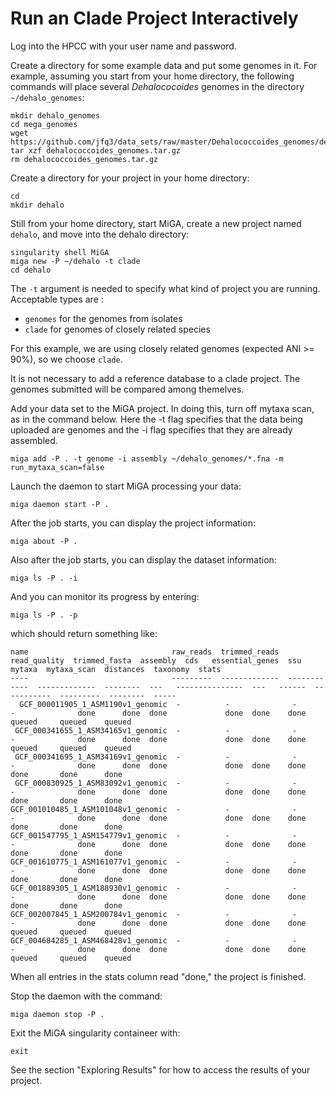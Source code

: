 # Run an Clade Project Interactively

Log into the HPCC with your user name and password.  

Create a directory for some example data and put some genomes in it. For example, assuming you start from your home directory, the following commands will place several *Dehalococoides* genomes in the directory `~/dehalo_genomes`:  

```
mkdir dehalo_genomes
cd mega_genomes
wget https://github.com/jfq3/data_sets/raw/master/Dehalococcoides_genomes/dehalococcoides_genomes.tar.gz
tar xzf dehalococcoides_genomes.tar.gz
rm dehalococcoides_genomes.tar.gz
```
Create a directory for your project in your home directory:  

```
cd
mkdir dehalo
```
Still from your home directory, start MiGA, create a new project named `dehalo`, and move into the dehalo directory:  

```
singularity shell MiGA
miga new -P ~/dehalo -t clade
cd dehalo
```
The `-t` argument is needed to specify what kind of project you are running.  Acceptable types are :  

- `genomes` for the genomes from isolates
- `clade` for genomes of closely related species

For this example, we are using closely related genomes (expected ANI >= 90%), so we choose `clade`.  

It is not necessary to add a reference database to a clade project. The genomes submitted will be compared among themelves.

Add your data set to the MiGA project. In doing this, turn off mytaxa scan, as in the command below. Here the -t flag specifies that the data being uploaded are genomes and the -i flag specifies that they are already assembled.  

```
miga add -P . -t genome -i assembly ~/dehalo_genomes/*.fna -m run_mytaxa_scan=false
```
Launch the daemon to start MiGA processing your data:  

```
miga daemon start -P .
```

After the job starts, you can display the project information:  

```
miga about -P .
```

Also after the job starts, you can display the dataset information:  

```
miga ls -P . -i
```

And you can monitor its progress by entering:  

```
miga ls -P . -p 
```
which should return something like:  

```
name                                raw_reads  trimmed_reads  read_quality  trimmed_fasta  assembly  cds   essential_genes  ssu   mytaxa  mytaxa_scan  distances  taxonomy  stats
----                                ---------  -------------  ------------  -------------  --------  ---   ---------------  ---   ------  -----------  ---------  --------  -----
  GCF_000011905_1_ASM1190v1_genomic  -          -              -             -              done      done  done             done  done    done         queued     queued    queued
 GCF_000341655_1_ASM34165v1_genomic  -          -              -             -              done      done  done             done  done    done         queued     queued    queued
 GCF_000341695_1_ASM34169v1_genomic  -          -              -             -              done      done  done             done  done    done         done       done      done
 GCF_000830925_1_ASM83092v1_genomic  -          -              -             -              done      done  done             done  done    done         done       done      done
GCF_001010485_1_ASM101048v1_genomic  -          -              -             -              done      done  done             done  done    done         done       done      done
GCF_001547795_1_ASM154779v1_genomic  -          -              -             -              done      done  done             done  done    done         done       done      done
GCF_001610775_1_ASM161077v1_genomic  -          -              -             -              done      done  done             done  done    done         done       done      done
GCF_001889305_1_ASM188930v1_genomic  -          -              -             -              done      done  done             done  done    done         done       done      done
GCF_002007845_1_ASM200784v1_genomic  -          -              -             -              done      done  done             done  done    done         queued     queued    queued
GCF_004684285_1_ASM468428v1_genomic  -          -              -             -              done      done  done             done  done    done         queued     queued    queued
```

When all entries in the stats column read "done," the project is finished.

Stop the daemon with the command:

```
miga daemon stop -P .
```

Exit the MiGA singularity containeer with:

```
exit
```

See the section "Exploring Results" for how to access the results of your project.
